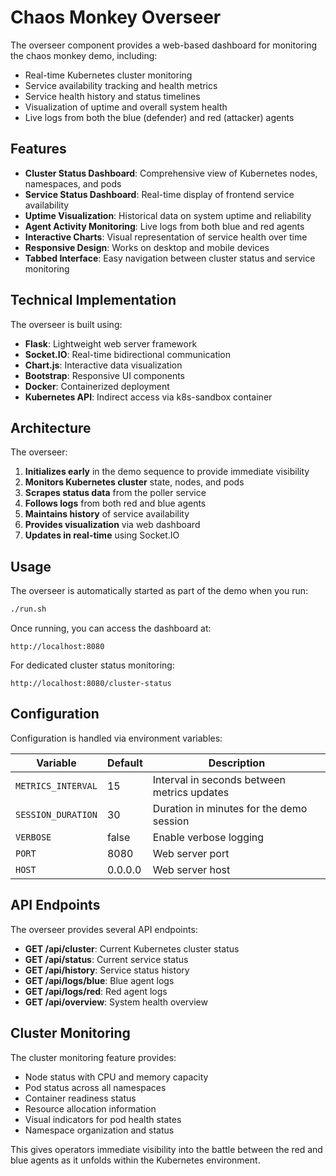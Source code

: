 # Chaos Monkey Overseer

The overseer component provides a web-based dashboard for monitoring the chaos monkey demo, including:

- Real-time Kubernetes cluster monitoring
- Service availability tracking and health metrics
- Service health history and status timelines
- Visualization of uptime and overall system health
- Live logs from both the blue (defender) and red (attacker) agents

## Features

- **Cluster Status Dashboard**: Comprehensive view of Kubernetes nodes, namespaces, and pods
- **Service Status Dashboard**: Real-time display of frontend service availability
- **Uptime Visualization**: Historical data on system uptime and reliability
- **Agent Activity Monitoring**: Live logs from both blue and red agents
- **Interactive Charts**: Visual representation of service health over time
- **Responsive Design**: Works on desktop and mobile devices
- **Tabbed Interface**: Easy navigation between cluster status and service monitoring

## Technical Implementation

The overseer is built using:

- **Flask**: Lightweight web server framework
- **Socket.IO**: Real-time bidirectional communication
- **Chart.js**: Interactive data visualization
- **Bootstrap**: Responsive UI components
- **Docker**: Containerized deployment
- **Kubernetes API**: Indirect access via k8s-sandbox container

## Architecture

The overseer:

1. **Initializes early** in the demo sequence to provide immediate visibility
2. **Monitors Kubernetes cluster** state, nodes, and pods
3. **Scrapes status data** from the poller service
4. **Follows logs** from both red and blue agents
5. **Maintains history** of service availability
6. **Provides visualization** via web dashboard
7. **Updates in real-time** using Socket.IO

## Usage

The overseer is automatically started as part of the demo when you run:

```bash
./run.sh
```

Once running, you can access the dashboard at:

```
http://localhost:8080
```

For dedicated cluster status monitoring:

```
http://localhost:8080/cluster-status
```

## Configuration

Configuration is handled via environment variables:

| Variable | Default | Description |
|----------|---------|-------------|
| `METRICS_INTERVAL` | 15 | Interval in seconds between metrics updates |
| `SESSION_DURATION` | 30 | Duration in minutes for the demo session |
| `VERBOSE` | false | Enable verbose logging |
| `PORT` | 8080 | Web server port |
| `HOST` | 0.0.0.0 | Web server host |

## API Endpoints

The overseer provides several API endpoints:

- **GET /api/cluster**: Current Kubernetes cluster status
- **GET /api/status**: Current service status
- **GET /api/history**: Service status history
- **GET /api/logs/blue**: Blue agent logs
- **GET /api/logs/red**: Red agent logs
- **GET /api/overview**: System health overview

## Cluster Monitoring

The cluster monitoring feature provides:

- Node status with CPU and memory capacity
- Pod status across all namespaces
- Container readiness status
- Resource allocation information
- Visual indicators for pod health states
- Namespace organization and status

This gives operators immediate visibility into the battle between the red and blue agents as it unfolds within the Kubernetes environment.
